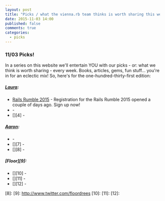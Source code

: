 ```yaml
---
layout: post
title: "Picks / what the vienna.rb team thinks is worth sharing this week"
date: 2015-11-03 14:00
published: false
comments: true
categories:
  - picks
---
```


### 11/03 Picks!

In a series on this website we'll entertain YOU with our picks - or: what we think is worth sharing - every week.
Books, articles, gems, fun stuff... you're in for an eclectic mix! So, here's for the one-hundred-thirty-first edition:

##### [Laura][1]:
- [Rails Rumble 2015][2] - Registration for the Rails Rumble 2015 opened a couple of days ago. Sign up now!
- [][3] -
- [][4] -

##### [Aaron][5]:
- [][6] -
- [][7] -
- [][8] -

##### [Floor][9]:
- [][10] -
- [][11] -
- [][12] -


[1]: http://www.twitter.com/alicetragedy
[2]: http://blog.railsrumble.com/2015/10/26/registration-has-opened/
[3]:
[4]:
[5]: http://www.twitter.com/mraaroncruz
[6]:
[7]:
[8]:
[9]: http://www.twitter.com/floordrees
[10]:
[11]:
[12]:
